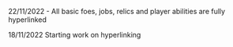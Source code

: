 22/11/2022 - All basic foes, jobs, relics and player abilities are fully hyperlinked

18/11/2022 Starting work on hyperlinking
